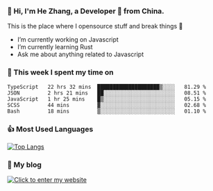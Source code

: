 ### 👋 Hi, I'm He Zhang, a Developer 🚀 from China.

This is the place where I opensource stuff and break things :rofl:

- I’m currently working on Javascript
- I’m currently learning Rust
- Ask me about anything related to Javascript

### 💪 This week I spent my time on 
<!--START_SECTION:waka-->
```text
TypeScript   22 hrs 32 mins  ████████████████████▒░░░░   81.29 % 
JSON         2 hrs 21 mins   ██░░░░░░░░░░░░░░░░░░░░░░░   08.51 % 
JavaScript   1 hr 25 mins    █▒░░░░░░░░░░░░░░░░░░░░░░░   05.15 % 
SCSS         44 mins         ▓░░░░░░░░░░░░░░░░░░░░░░░░   02.68 % 
Bash         18 mins         ▒░░░░░░░░░░░░░░░░░░░░░░░░   01.10 % 
```
<!--END_SECTION:waka-->

### 👍 Most Used Languages
[![Top Langs](https://github-readme-stats.vercel.app/api/top-langs/?username=zhanghecool&layout=compact)](https://zhanghe.cool)

### 🌈 My blog 
[![Click to enter my website](https://cdn.jsdelivr.net/gh/zhanghecool/assets/images/gif/zhanghecools.gif)](https://zhanghe.cool)
